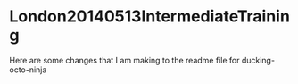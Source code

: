 London20140513IntermediateTraining
==================================
Here are some changes that I am making to the readme file for ducking-octo-ninja
